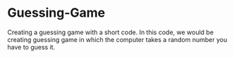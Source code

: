 # Guessing-Game
Creating a guessing game with a short code.
In this code, we would be creating
guessing game in which
the computer takes a random number
you have to guess it.
